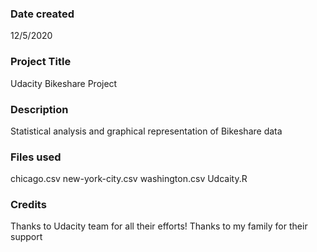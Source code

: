 ### Date created
12/5/2020

### Project Title
Udacity Bikeshare Project

### Description
Statistical analysis and graphical representation of Bikeshare data

### Files used
chicago.csv
new-york-city.csv
washington.csv
Udcaity.R

### Credits
Thanks to Udacity team for all their efforts!
Thanks to my family for their support

